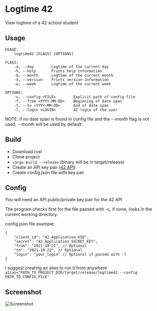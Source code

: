 # Logtime 42

View logtime of a 42 school student

## Usage
```
USAGE:
    logtime42 [FLAGS] [OPTIONS]

FLAGS:
    -d, --day        Logtime of the current day
    -h, --help       Prints help information
    -m, --month      Logtime of the current month
    -V, --version    Prints version information
    -w, --week       Logtime of the current week

OPTIONS:
    -c, --config <FILE>        Explicit path of config file
    -f, --from <YYYY-MM-DD>    Beginning of date span
    -t, --to <YYYY-MM-DD>      End of date span
    -l, --login <LOGIN>        42 login of the user
```

NOTE: if no date span is found in config file and the --month flag is not used, --month will be used by default

## Build

- Download rust
- Clone project
- ```cargo build --release``` (binary will be in target/release)
- Create an API key pair ([42 API](https://profile.intra.42.fr/oauth/applications/new))
- Create config.json file with key pair

## Config

You will need an API public/private key pair for the 42 API

The program checks first for the file passed with -c, if none, looks in the current working directory.

config.json file example: <br/>
```
{
    "client_id": "42_Application_UID",
    "secret": "42_Application_SECRET_KEY",
    "from": "2021-10-21", // Optional
    "to": "2021-10-22", // Optional
    "login": "your_login" // Optional if passed with -l
}
```

I suggest creating an alias to run it from anywhere <br/>
```alias="PATH_TO_PROJECT_DIR/target/release/logtime42 --config PATH_TO_CONFIG_FILE"```

## Screenshot

![Screenshot](screenshot.png)
